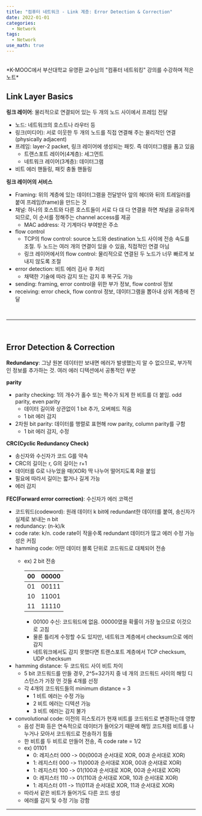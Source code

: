 ```yaml
---
title: "컴퓨터 네트워크 - Link 계층: Error Detection & Correction"
date: 2022-01-01
categories:
  - Network
tags:
  - Network
use_math: true
---
```


<br>
*K-MOOC에서 부산대학교 유영환 교수님의 "컴퓨터 네트워킹" 강의를 수강하며 적은 노트*

<br>

## Link Layer Basics

**링크 레이어**: 물리적으로 연결되어 있는 두 개의 노드 사이에서 프레임 전달
-	노드: 네트워크의 호스트나 라우터 등
-	링크(미디어): 서로 이웃한 두 개의 노드를 직접 연결해 주는 물리적인 연결(physically adjacent)
-	프레임: layer-2 packet, 링크 레이어에 생성되는 패킷. 즉 데이터그램을 품고 있음
    -	트랜스포트 레이어(4계층): 세그먼트
    -	네트워크 레이어(3계층): 데이터그램
-	비트 에러 핸들링, 패킷 충돌 핸들링

**링크 레이어의 서비스**

-	Framing: 위의 계층에 있는 데이터그램을 전달받아 앞의 헤더와 뒤의 트레일러를 붙여 프레임(frame)을 만드는 것
-	채널: 하나의 호스트와 다른 호스트들이 서로 다 대 다 연결을 하면 채널을 공유하게 되므로, 이 순서를 정해주는 channel access를 제공
    -	MAC address: 각 기계마다 부여받은 주소
-	flow control
    -	TCP의 flow control: source 노드와 destination 노드 사이에 전송 속도를 조절. 두 노드는 여러 개의 연결이 있을 수 있음, 직접적인 연결 아님
    -	링크 레이어에서의 flow control: 물리적으로 연결된 두 노드가 너무 빠르게 보내지 않도록 조절
-	error detection: 비트 에러 검사 후 처리
    -	채택한 기술에 따라 감지 또는 감지 후 복구도 가능
-	sending: framing, error control을 위한 부가 정보, flow control 정보
-	receiving: error check, flow control 정보, 데이터그램을 뽑아내 상위 계층에 전달

<br>

---

<br>

## Error Detection & Correction

**Redundancy**: 그냥 원본 데이터만 보내면 에러가 발생했는지 알 수 없으므로, 부가적인 정보를 추가하는 것. 여러 에러 디텍션에서 공통적인 부분

**parity**
-	parity checking: 1의 개수가 홀수 또는 짝수가 되게 한 비트를 더 붙임. odd parity, even parity
    -	데이터 길이와 상관없이 1 bit 추가, 오버헤드 적음
    -	1 bit 에러 감지
-	2차원 bit parity: 데이터를 행렬로 표현해 row parity, column parity를 구함
    -	1 bit 에러 감지, 수정

**CRC(Cyclic Redundancy Check)**
-	송신자와 수신자가 코드 G를 약속
-	CRC의 길이는 r, G의 길이는 r+1
-	데이터를 G로 나누었을 때(XOR) 딱 나누어 떨어지도록 R을 붙임
-	필요에 따라서 길이는 짧거나 길게 가능
-	에러 감지

**FEC(Forward error correction)**: 수신자가 에러 코렉션
-	코드워드(codeword): 원래 데이터 k bit에 redundant한 데이터를 붙여, 송신자가 실제로 보내는 n bit
-	redundancy: (n-k)/k
-	code rate: k/n. code rate이 작을수록 redundant 데이터가 많고 에러 수정 가능성은 커짐
-	hamming code: 어떤 데이터 블록 단위로 코드워드로 대체되어 전송
    -	ex) 2 bit 전송
          
        | 00 | 00000 |
        | -- | ----- |
        | 01 | 00111 |
        | 10 | 11001 |
        | 11 | 11110 |
          
        -	00100 수신: 코드워드에 없음. 00000였을 확률이 가장 높으므로 이것으로 고침
        -	물론 틀리게 수정할 수도 있지만, 네트워크 계층에서 checksum으로 에러 감지
        -	네트워크에서도 감지 못했다면 트랜스포트 계층에서 TCP checksum, UDP checksum
-	hamming distance: 두 코드워드 사이 비트 차이
    -	5 bit 코드워드를 만들 경우, 2^5=32가지 중 네 개의 코드워드 사이의 해밍 디스턴스가 가장 먼 것들 4개를 선정
    -	각 4개의 코드워드들의 minimum distance = 3
        -	1 비트 에러는 수정 가능
        -	2 비트 에러는 디텍션 가능
        -	3 비트 에러는 감지 불가
-	convolutional code: 이전의 히스토리가 현재 비트를 코드워드로 변경하는데 영향
    -	음성 전화 등은 연속적으로 데이터가 들어오기 때문에 해밍 코드처럼 비트를 나누거나 모아서 코드워드로 전송하기 힘듦
    -	한 비트를 두 비트로 만들어 전송, 즉 code rate = 1/2
	  - ex) 01101
	      - 0: 레지스터 000 -> 00(000과 순서대로 XOR, 00과 순서대로 XOR)
        -	1: 레지스터 000 -> 11(000과 순서대로 XOR, 00과 순서대로 XOR)
        -	1: 레지스터 100 -> 01(100과 순서대로 XOR, 00과 순서대로 XOR)
        -	0: 레지스터 110 -> 01(110과 순서대로 XOR, 10과 순서대로 XOR)
        -	1: 레지스터 011 -> 11(011과 순서대로 XOR, 11과 순서대로 XOR)
    -	따라서 같은 비트가 들어가도 다른 코드 생성
    -	에러를 감지 및 수정 기능 강함

---


<br>
